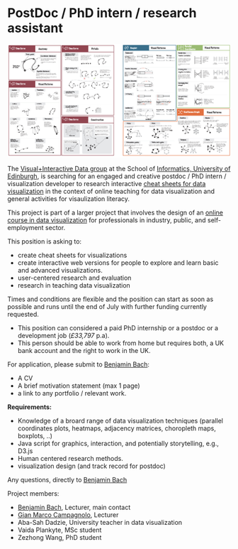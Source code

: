 # PostDoc / PhD intern / research assistant 

![](figures/cheatsheets.png)

The [Visual+Interactive Data group](https://visualinteractivedata.github.io) at the School of [Informatics, University of Edinburgh](https://www.ed.ac.uk/informatics), is searching for an engaged and creative postdoc / PhD intern / visualization developer to research interactive [cheat sheets for data visualization](http://visualizationcheatsheets.github.io) in the context of online teaching for data visualization and general activities for visaulization literacy.

This project is part of a larger project that involves the design of an [online course in data visualization](https://datavis-online.github.io) for professionals in industry, public, and self-employment sector.
 
This position is asking to: 
* create cheat sheets for visualizations
* create interactive web versions for people to explore and learn basic and advanced visualizations. 
* user-centered research and evaluation
* research in teaching data visualization

Times and conditions are flexible and the position can start as soon as possible and runs until the end of July with further funding currently requested.

* This position can considered a paid PhD internship or a postdoc or a development job (_£33,797_ p.a). 
* This person should be able to work from home but requires both, a UK bank account and the right to work in the UK.

For application, please submit to [Benjamin Bach](bbach@ed.ac.uk):
* A CV
* A brief motivation statement (max 1 page)
* a link to any portfolio / relevant work.

__Requirements:__
* Knowledge of a broard range of data visualization techniques (parallel coordinates plots, heatmaps, adjacency matrices, choropleth maps, boxplots, ..)
* Java script for graphics, interaction, and potentially storytelling, e.g., D3.js
* Human centered research methods.
* visualization design (and track record for postdoc)

Any questions, directly to [Benjamin Bach](bbach@ed.ac.uk)

Project members: 
* [Benjamin Bach](http://benjbach.me), Lecturer, main contact
* [Gian Marco Campagnolo](http://www.stis.ed.ac.uk/people/academic_staff/campagnolo_gian-marco), Lecturer
* Aba-Sah Dadzie, University teacher in data visualization
* Vaida Plankyte, MSc student
* Zezhong Wang, PhD student
 
